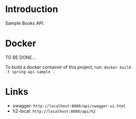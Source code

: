 # Introduction

Sample Books API.

# Docker

TO BE DONE...

To build a docker container of this project, run:
<code>docker build -t spring-api-sample .</code>

# Links

- swagger: <code>http://localhost:8080/api/swagger-ui.html </code>
- h2-local: <code>http://localhost:8080/api/h2 </code>